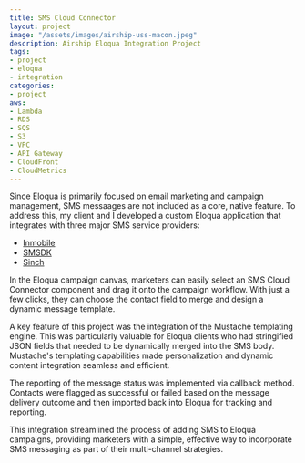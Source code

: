 ```yaml
---
title: SMS Cloud Connector
layout: project
image: "/assets/images/airship-uss-macon.jpeg"
description: Airship Eloqua Integration Project
tags:
- project
- eloqua
- integration
categories:
- project
aws:
- Lambda
- RDS
- SQS
- S3
- VPC
- API Gateway
- CloudFront
- CloudMetrics
---
```


Since Eloqua is primarily focused on email marketing and campaign management, SMS messaages are not included as a core, native feature.
To address this, my client and I developed a custom Eloqua application that integrates with three major SMS service providers:

* [Inmobile](https://www.inmobile.com/)
* [SMSDK](https://sms.dk/)
* [Sinch](https://sinch.com/)

In the Eloqua campaign canvas, marketers can easily select an SMS Cloud Connector component and drag it onto the campaign workflow. 
With just a few clicks, they can choose the contact field to merge and design a dynamic message template.

A key feature of this project was the integration of the Mustache templating engine. This was particularly valuable for Eloqua clients 
who had stringified JSON fields that needed to be dynamically merged into the SMS body. Mustache's templating capabilities made 
personalization and dynamic content integration seamless and efficient.

The reporting of the message status was implemented via callback method. Contacts were flagged as successful or failed based on the 
message delivery outcome and then imported back into Eloqua for tracking and reporting.

This integration streamlined the process of adding SMS to Eloqua campaigns, providing marketers with a simple, effective way to 
incorporate SMS messaging as part of their multi-channel strategies.


